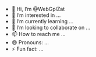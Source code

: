 - 👋 Hi, I’m @WebGplZat
- 👀 I’m interested in ...
- 🌱 I’m currently learning ...
- 💞️ I’m looking to collaborate on ...
- 📫 How to reach me ...
- 😄 Pronouns: ...
- ⚡ Fun fact: ...

<!---
WebGplZat/WebGplZat is a ✨ special ✨ repository because its `README.md` (this file) appears on your GitHub profile.
You can click the Preview link to take a look at your changes.
--->
